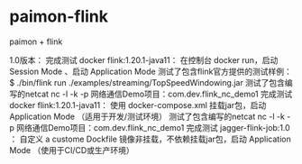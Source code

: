 # paimon-flink
paimon + flink

1.0版本：
完成测试 docker flink:1.20.1-java11：
  在控制台 docker run，启动 Session Mode 、启动 Application Mode 
    测试了包含flink官方提供的测试样例：$ ./bin/flink run ./examples/streaming/TopSpeedWindowing.jar 
    测试了包含编写的netcat nc -l -k -p 网络通信Demo项目：com.dev.flink_nc_demo1
完成测试 docker flink:1.20.1-java11：
  使用 docker-compose.xml 挂载jar包，启动 Application Mode （适用于开发/测试环境）
    测试了包含编写的netcat nc -l -k -p 网络通信Demo项目：com.dev.flink_nc_demo1
完成测试 jagger-flink-job:1.0 ：
  自定义 a custome Dockfile 镜像非挂载，不依赖挂载jar包，启动 Application Mode （使用于CI/CD或生产环境）

  
